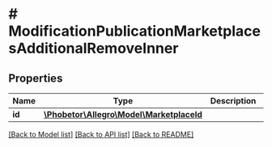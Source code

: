 # # ModificationPublicationMarketplacesAdditionalRemoveInner

## Properties

Name | Type | Description | Notes
------------ | ------------- | ------------- | -------------
**id** | [**\Phobetor\Allegro\Model\MarketplaceId**](MarketplaceId.md) |  |

[[Back to Model list]](../../README.md#models) [[Back to API list]](../../README.md#endpoints) [[Back to README]](../../README.md)
